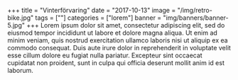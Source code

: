 +++
title = "Vinterförvaring"
date = "2017-10-13"
image = "/img/retro-bike.jpg"
tags = [""]
categories = ["lorem"]
banner = "img/banners/banner-5.jpg"
+++
Lorem ipsum dolor sit amet, consectetur adipiscing elit, sed do eiusmod tempor incididunt ut labore et dolore magna aliqua. Ut enim ad minim veniam, quis nostrud exercitation ullamco laboris nisi ut aliquip ex ea commodo consequat. Duis aute irure dolor in reprehenderit in voluptate velit esse cillum dolore eu fugiat nulla pariatur. Excepteur sint occaecat cupidatat non proident, sunt in culpa qui officia deserunt mollit anim id est laborum.